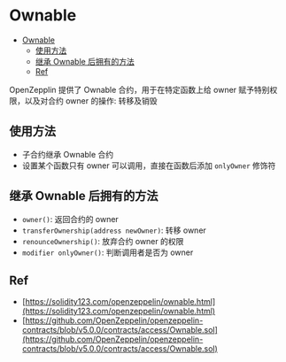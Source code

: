 # Ownable

- [Ownable](#ownable)
  - [使用方法](#使用方法)
  - [继承 Ownable 后拥有的方法](#继承-ownable-后拥有的方法)
  - [Ref](#ref)


OpenZepplin 提供了 Ownable 合约，用于在特定函数上给 owner 赋予特别权限，以及对合约 owner 的操作: 转移及销毁

## 使用方法

- 子合约继承 Ownable 合约
- 设置某个函数只有 owner 可以调用，直接在函数后添加 `onlyOwner` 修饰符

## 继承 Ownable 后拥有的方法

- `owner()`: 返回合约的 owner
- `transferOwnership(address newOwner)`: 转移 owner
- `renounceOwnership()`: 放弃合约 owner 的权限
- `modifier onlyOwner()`: 判断调用者是否为 owner

## Ref

- [https://solidity123.com/openzeppelin/ownable.html](https://solidity123.com/openzeppelin/ownable.html)
- [https://github.com/OpenZeppelin/openzeppelin-contracts/blob/v5.0.0/contracts/access/Ownable.sol](https://github.com/OpenZeppelin/openzeppelin-contracts/blob/v5.0.0/contracts/access/Ownable.sol)